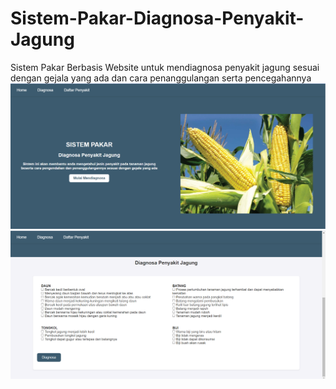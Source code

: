 # Sistem-Pakar-Diagnosa-Penyakit-Jagung
Sistem Pakar Berbasis Website untuk mendiagnosa penyakit jagung sesuai dengan gejala yang ada dan cara penanggulangan serta pencegahannya
![Tampilan Awal](https://github.com/lisaamir/Sistem-Pakar-Diagnosa-Penyakit-Jagung/blob/main/home-diagnosa.png)
![Tampilan Diagnsosa](https://github.com/lisaamir/Sistem-Pakar-Diagnosa-Penyakit-Jagung/blob/main/diagnosa-gejala.png)
